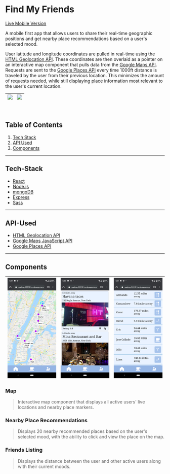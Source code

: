 # Find My Friends
[Live Mobile Version](https://stormy-meadow-54442.herokuapp.com/)

A mobile first app that allows users to share their real-time geographic positions and get nearby place recommendations based on a user's selected mood.

User latitude and longitude coordinates are pulled in real-time using the [HTML Geolocation API](https://developer.mozilla.org/en-US/docs/Web/API/Geolocation_API). These coordinates are then overlaid as a pointer on an interactive map component that pulls data from the [Google Maps API](https://developers.google.com/maps/documentation/javascript/overview). Requests are sent to the [Google Places API](https://developers.google.com/places/web-service/overview) every time 1000ft distance is traveled by the user from their previous location. This minimizes the amount of requests needed, while still displaying place information most relevant to the user's current location.

| ![](readme-assets/FindMyFriends1.gif)  |  ![](readme-assets/FindMyFriends2.gif) |
|---|---|

<br>

## Table of Contents
1. [Tech Stack](#Tech-Stack)
2. [API Used](#API-Used)
3. [Components](#Components)

---

## Tech-Stack
- [React](https://reactjs.org/)
- [Node.js](nodejs.org)
- [mongoDB](https://www.mongodb.com/)
- [Express](http://expressjs.com/)
- [Sass](https://sass-lang.com/)

---

## API-Used
- [HTML Geolocation API](https://developer.mozilla.org/en-US/docs/Web/API/Geolocation_API)
- [Google Maps JavaScript API](https://developers.google.com/maps/documentation/javascript/overview)
- [Google Places API](https://developers.google.com/places/web-service/overview)

---

## Components

| ![](readme-assets/FMF1.png)  |  ![](readme-assets/FMF2.png) | ![](readme-assets/FMF3.png) |
|---|---|---|

### Map
>Interactive map component that displays all active users' live locations and nearby place markers.

### Nearby Place Recommendations
>Displays 20 nearby recommended places based on the user's selected mood, with the ability to click and view the place on the map.

### Friends Listing
>Displays the distance between the user and other active users along with their current moods.
